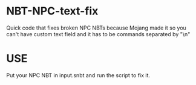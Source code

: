 # NBT-NPC-text-fix
Quick code that fixes broken NPC NBTs because Mojang made it so you can't have custom text field and it has to be commands separated by "\n"

# USE
Put your NPC NBT in input.snbt and run the script to fix it.
